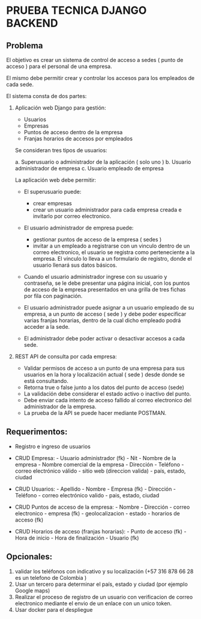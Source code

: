 # PRUEBA TECNICA DJANGO BACKEND

## Problema

El objetivo es crear un sistema de control de acceso a sedes ( punto de acceso ) para el personal de una empresa.

El mismo debe permitir crear y controlar los accesos para los empleados de cada sede.

El sistema consta de dos partes:

1. Aplicación web Django para gestión:

    + Usuarios
    + Empresas
    + Puntos de acceso dentro de la empresa
    + Franjas horarios de accesos por empleados

    Se consideran tres tipos de usuarios:

    a. Superusuario o administrador de la aplicación ( solo uno )
    b. Usuario administrador de empresa
    c. Usuario empleado de empresa

    La aplicación web debe permitir:

    + El superusuario puede:    
      - crear empresas
      - crear un usuario administrador para cada empresa creada e invitarlo por correo electronico.
  
    + El usuario administrador de empresa puede:
      - gestionar puntos de acceso de la empresa ( sedes )
      - invitar a un empleado a registrarse con un vinculo dentro de un correo electronico, el usuario se registra como perteneciente a la empresa. El vínculo lo lleva a un formulario de registro, donde el usuario llenará sus datos básicos.

    + Cuando el usuario administrador ingrese con su usuario y contraseña, se le debe presentar una página inicial, con los puntos de acceso de la empresa presentados en una grilla de tres fichas por fila con paginación.

    + El usuario administrador puede asignar a un usuario empleado de su empresa, a un punto de acceso ( sede ) y debe poder especificar varias franjas horarias, dentro de la cual dicho empleado podrá acceder a la sede. 

    + El  administrador debe poder activar o desactivar accesos a cada sede.

2. REST API de consulta por cada empresa:

    + Validar permisos de acceso a un punto de una empresa para sus  usuarios en la hora y localización actual ( sede ) desde donde se está consultando.
    + Retorna true o false junto a los  datos del punto de acceso (sede)
    + La validación debe considerar el estado activo o inactivo del punto.
    + Debe enviar cada intento de acceso fallido al correo electronico del administrador de la empresa.
    + La prueba de la API se puede hacer mediante POSTMAN.

## Requerimentos:

+ Registro e ingreso de usuarios
+ CRUD Empresa: - Usuario administrador (fk)
                - Nit
                - Nombre de la empresa 
                - Nombre comercial de la empresa
                - Dirección 
                - Teléfono
                - correo electrónico válido
                - sitio web (direccion valida)
                - país, estado, ciudad

+ CRUD Usuarios: - Apellido
                 - Nombre
                 - Empresa (fk)
                 - Dirección
                 - Teléfono
                 - correo electrónico valido
                 - pais, estado, ciudad

+ CRUD Puntos de acceso de la empresa: - Nombre
                                       - Dirección
                                       - correo electronico
                                       - empresa (fk)
                                       - geolocalizacion
                                       - estado
                                       - horarios de acceso (fk)

+ CRUD Horarios de acceso (franjas horarias): - Punto de acceso (fk)
                                              - Hora de inicio
                                              - Hora de finalización
                                              - Usuario (fk)  

## Opcionales:

1. validar los teléfonos con indicativo y su localización (+57 316 878 66 28 es un telefono de Colombia )
2. Usar un tercero para determinar el país, estado y ciudad (por ejemplo Google maps)
3. Realizar el proceso de registro de un usuario con verificacion de correo electronico mediante el envio de un enlace con un unico token.
4. Usar docker para el despliegue




  



  
